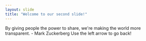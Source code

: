 ```yaml
---
layout: slide
title: "Welcome to our second slide!"
---
```

By giving people the power to share, we're making the world more transparent. - Mark Zuckerberg
Use the left arrow to go back!

